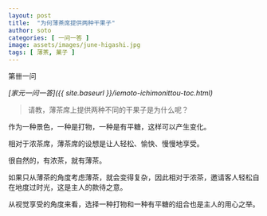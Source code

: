 ```yaml
---
layout: post
title:  "为何薄茶席提供两种干果子"
author: soto
categories: [ 一问一答 ]
image: assets/images/june-higashi.jpg
tags: [ 薄茶, 菓子 ]
---
```


第卌一问

*[家元一问一答]({{ site.baseurl }}/iemoto-ichimonittou-toc.html)*

> 请教，薄茶席上提供两种不同的干果子是为什么呢？

作为一种景色，一种是打物，一种是有平糖，这样可以产生变化。

相对于浓茶席，薄茶席的设想是让人轻松、愉快、慢慢地享受。

很自然的，有浓茶，就有薄茶。

如果只从薄茶的角度考虑薄茶，就会变得复杂，因此相对于浓茶，邀请客人轻松自在地度过时光，这是主人的款待之意。

从视觉享受的角度来看，选择一种打物和一种有平糖的组合也是主人的用心之举。
